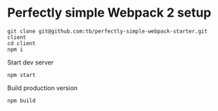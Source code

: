 # Perfectly simple Webpack 2 setup

    git clone git@github.com:tb/perfectly-simple-webpack-starter.git client 
    cd client
    npm i

Start dev server

    npm start

Build production version

    npm build
